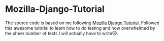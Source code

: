 # Mozilla-Django-Tutorial

The source code is based on me following [Mozilla Django Tutorial](https://developer.mozilla.org/en-US/docs/Learn/Server-side/Django).
Followed this awesome tutorial to learn how to do testing and now overwhelmed by the sheer number of tests I will actually have to write😿.